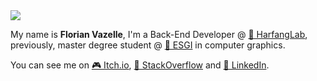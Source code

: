 <img src="https://img.itch.zone/aW1nLzIxMTYwMTMucG5n/original/CEpx2n.png">

My name is __Florian Vazelle__, I'm a Back-End Developer @ [🦉 HarfangLab](https://www.harfanglab.io/), previously, master degree student @ [🏫 ESGI](https://www.esgi.fr/) in computer graphics.  

<!--
I learned __Vulkan__ and to understand it, I worked on :
- 🔭 [VulkanStarter](https://github.com/florianvazelle/VulkanStarter/), to set up a simple template with build system (CMake), package manager (Conan) and CI (Github Actions).
- 🖼️ [vk3DLoader](https://github.com/florianvazelle/vk3DLoader/), to extend VulkanStarter by visualizing and loading 3D models.
- 📚 [French Vulkan Tutorial](https://fyc-vulkan-equipe-7.gitbook.io/fyc-vulkan/), written with my friends, to explain what we learn.
- ✨ [vkMpm](https://github.com/florianvazelle/vkMpm/), to extend VulkanStarter by simulating physics with a particle system (+ android compatible app).

I'm currently learning __Rust__ and to understand it, I'm work on :
- 🌠 [A Blender Addon](https://github.com/florianvazelle/refactored-bone-generator), with a rust backend, to compute operations quickly.
- ⚙️ [UNO R3](https://github.com/florianvazelle/uno-r3), to discover embedded programming.
-->

You can see me on [🎮 Itch.io](http://florianvazelle.itch.io/), [🧠 StackOverflow](https://stackoverflow.com/users/9741124/florianvazelle?tab=profile) and [👔 LinkedIn](https://linkedin.com/in/florianvazelle).

<!--
**florianvazelle/florianvazelle** is a ✨ _special_ ✨ repository because its `README.md` (this file) appears on your GitHub profile.

Here are some ideas to get you started:

- 🔭 I’m currently working on ...
- 🌱 I’m currently learning ...
- 👯 I’m looking to collaborate on ...
- 🤔 I’m looking for help with ...
- 💬 Ask me about ...
- 📫 How to reach me: ...
- 😄 Pronouns: ...
- ⚡ Fun fact: ...
-->
